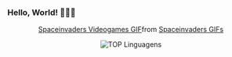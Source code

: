 ### Hello, World! 👩🏻‍💻

<div align="center">

<div class="tenor-gif-embed" data-postid="4992695" data-share-method="host" data-aspect-ratio="1" data-width="100%"><a href="https://tenor.com/view/spaceinvaders-videogames-gif-4992695">Spaceinvaders Videogames GIF</a>from <a href="https://tenor.com/search/spaceinvaders-gifs">Spaceinvaders GIFs</a></div> <script type="text/javascript" async src="https://tenor.com/embed.js"></script>

![TOP Linguagens](https://github-readme-stats.vercel.app/api/top-langs/?username=CarolinaSFreitas&layout=compact&theme=dark)

</div>


<!--
**CarolinaSFreitas/CarolinaSFreitas** is a ✨ _special_ ✨ repository because its `README.md` (this file) appears on your GitHub profile.

Here are some ideas to get you started:

- 🔭 I’m currently working on ...
- 🌱 I’m currently learning ...
- 👯 I’m looking to collaborate on ...
- 🤔 I’m looking for help with ...
- 💬 Ask me about ...
- 📫 How to reach me: ...
- 😄 Pronouns: ...
- ⚡ Fun fact: ...
-->
